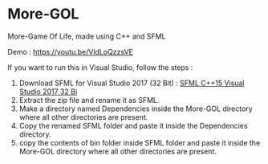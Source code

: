 # More-GOL
More-Game Of Life, made using C++ and SFML

Demo : https://youtu.be/VldLoQzzsVE

If you want to run this in Visual Studio, follow the steps :
1. Download SFML for Visual Studio 2017 (32 Bit) : [SFML C++15 Visual Studio 2017 32 Bi](https://www.sfml-dev.org/files/SFML-2.5.1-windows-vc15-32-bit.zip)
2. Extract the zip file and rename it as SFML.
3. Make a directory named Dependencies inside the More-GOL directory where all other directories are present.
4. Copy the renamed SFML folder and paste it inside the Dependencies directory.
5. copy the contents of bin folder inside SFML folder and paste it inside the More-GOL directory where all other directories are present.
